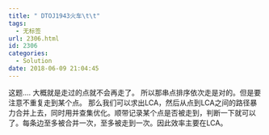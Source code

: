 ```yaml
---
title: " DTOJ1943火车\t\t"
tags:
  - 无标签
url: 2306.html
id: 2306
categories:
  - Solution
date: 2018-06-09 21:04:45
---
```


这题.... 大概就是走过的点就不会再走了。 所以那串点排序依次走是对的。但是要注意不重复走到某个点。 那么我们可以求出LCA，然后从点到LCA之间的路径暴力合并上去，同时用并查集优化。顺带记录某个点是否被走到，判断一下就可以了。每条边至多被合并一次，至多被走到一次。因此效率主要在LCA。